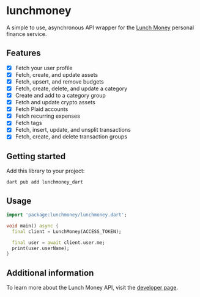 # lunchmoney

A simple to use, asynchronous API wrapper for the [Lunch Money](https://lunchmoney.app/) personal
finance service.

## Features

- [x] Fetch your user profile
- [x] Fetch, create, and update assets
- [x] Fetch, upsert, and remove budgets
- [x] Fetch, create, delete, and update a category
- [x] Create and add to a category group
- [x] Fetch and update crypto assets
- [x] Fetch Plaid accounts
- [x] Fetch recurring expenses
- [x] Fetch tags
- [x] Fetch, insert, update, and unsplit transactions
- [x] Fetch, create, and delete transaction groups

## Getting started

Add this library to your project:

```
dart pub add lunchmoney_dart
```

## Usage

```dart
import 'package:lunchmoney/lunchmoney.dart';

void main() async {
  final client = LunchMoney(ACCESS_TOKEN);

  final user = await client.user.me;
  print(user.userName);
}

```

## Additional information

To learn more about the Lunch Money API, visit the [developer page](https://lunchmoney.dev/).
